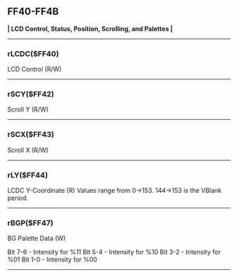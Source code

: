 ## FF40-FF4B
__| LCD Control, Status, Position, Scrolling, and Palettes |__

---

### rLCDC($FF40)
LCD Control (R/W)

---

### rSCY($FF42)
Scroll Y (R/W)

---

### rSCX($FF43)
Scroll X (R/W)

---

### rLY($FF44)
LCDC Y-Coordinate (R)
Values range from 0->153. 144->153 is the VBlank period.

---

### rBGP($FF47)
BG Palette Data (W)

Bit 7-6 - Intensity for %11
Bit 5-4 - Intensity for %10
Bit 3-2 - Intensity for %01
Bit 1-0 - Intensity for %00

--- 
